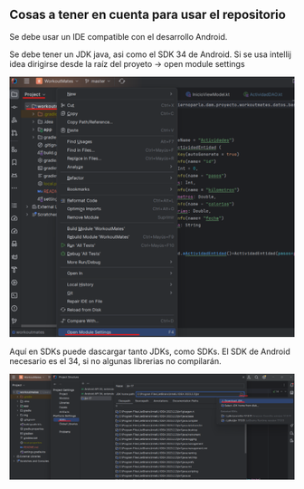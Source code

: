 ## Cosas a tener en cuenta para usar el repositorio

Se debe usar un IDE compatible con el desarrollo Android.
 
Se debe tener un JDK java, asi como el SDK 34 de Android. Si se usa intellij idea dirigirse desde la raíz del proyeto -> open module settings

![](/img/module-settings.png)

Aquí en SDKs puede dascargar tanto JDKs, como SDKs. El SDK de Android necesario es el 34, si no algunas librerias no compilarán.

![](/img/descargar-jdk-sdk.png)